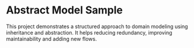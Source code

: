 # Abstract Model Sample

This project demonstrates a structured approach to domain modeling using inheritance and abstraction.
It helps reducing redundancy, improving maintainability and adding new flows.